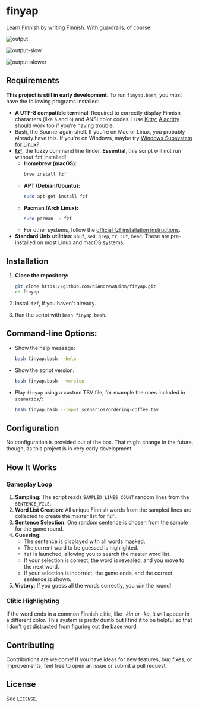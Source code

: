 # finyap
Learn Finnish by writing Finnish. With guardrails, of course.

![output](https://github.com/user-attachments/assets/d7fb47b3-ad88-41b9-9b40-da1bd4dfa725)

![output-slow](https://github.com/user-attachments/assets/56d67e19-3b72-4bd0-ba6b-d50dd3d84e10)

![output-slower](https://github.com/user-attachments/assets/b00170ab-2675-453a-8b48-48f4081389e3)

## Requirements

**This project is still in early development.** To run `finyap.bash`, you *must* have the following programs installed:

- **A UTF-8 compatible terminal**: Required to correctly display Finnish characters (like `ä` and `ö`) and ANSI color codes. I use [Kitty](https://sw.kovidgoyal.net/kitty/); [Alacritty](https://alacritty.org/) should work too if you're having trouble.
- Bash, the Bourne-again shell. If you're on Mac or Linux, you probably already have this. If you're on Windows, maybe try [Windows Subsystem for Linux](https://www.howtogeek.com/790062/how-to-install-bash-on-windows-11/)?
- **[fzf](https://github.com/junegunn/fzf)**, the fuzzy command line finder. **Essential**, this script will not run without `fzf` installed!
  - **Homebrew (macOS):**
    ```bash
    brew install fzf
    ```
  - **APT (Debian/Ubuntu):**
    ```bash
    sudo apt-get install fzf
    ```
  - **Pacman (Arch Linux):**
    ```bash
    sudo pacman -S fzf
    ```
  - For other systems, follow the [official fzf installation instructions](https://www.google.com/search?q=https://github.com/junegunn/fzf%23installation).
- **Standard Unix utilities**: `shuf`, `sed`, `grep`, `tr`, `cut`, `head`. These are pre-installed on most Linux and macOS systems.

## Installation

1.  **Clone the repository:**

    ```bash
    git clone https://github.com/hiAndrewQuinn/finyap.git
    cd finyap
    ```

2.  Install `fzf`, if you haven't already.

3.  Run the script with `bash finyap.bash`.

## **Command-line Options:**

- Show the help message:
  ```bash
  bash finyap.bash --help
  ```
- Show the script version:
  ```bash
  bash finyap.bash --version
  ```
- Play `finyap` using a custom TSV file, for example the ones included in `scenarios/`:
  ```bash
  bash finyap.bash --input scenarios/ordering-coffee.tsv
  ```

## Configuration

No configuration is provided out of the box. That might change in the future, though, as this project is in very early development.

## How It Works

### Gameplay Loop

1.  **Sampling**: The script reads `SAMPLED_LINES_COUNT` random lines from the `SENTENCE_FILE`.
2.  **Word List Creation**: All unique Finnish words from the sampled lines are collected to create the master list for `fzf`.
3.  **Sentence Selection**: One random sentence is chosen from the sample for the game round.
4.  **Guessing**:
      - The sentence is displayed with all words masked.
      - The current word to be guessed is highlighted.
      - `fzf` is launched, allowing you to search the master word list.
      - If your selection is correct, the word is revealed, and you move to the next word.
      - If your selection is incorrect, the game ends, and the correct sentence is shown.
5.  **Victory**: If you guess all the words correctly, you win the round\!

### Clitic Highlighting

If the word ends in a common Finnish clitic, like *-kin* or *-ko*, it will appear in a different color. This system is pretty dumb but I find it to be helpful so that I don't get distracted from figuring out the base word.

## Contributing

Contributions are welcome\! If you have ideas for new features, bug fixes, or improvements, feel free to open an issue or submit a pull request.

## License

See `LICENSE`.
